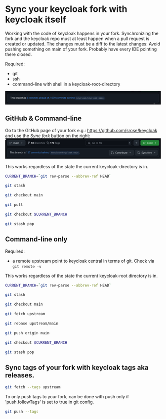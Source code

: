 # Sync your keycloak fork with keycloak itself 
Working with the code of keycloak happens in your fork.
Synchronizing the fork and the keycloak repo must at least happen when a pull request is created or updated.
The changes must be a diff to the latest changes:
Avoid pushing something on main of your fork.
Probably have every IDE pointing there closed.

Required:
- git
- ssh
- command-line with shell in a keycloak-root-directory

![image](./images/regular_branch_unsynced.png)

## GitHub & Command-line
Go to the GitHub page of your fork e.g.: https://github.com/srose/keycloak
and use the *Sync fork* button on the right:
![image](images/regular_branch_unsynced_fork.png)

This works regardless of the state the current keycloak-directory is in.

```bash
CURRENT_BRANCH=`git rev-parse --abbrev-ref HEAD`
```

```bash
git stash
```

```bash
git checkout main
```

```bash
git pull
```

```bash
git checkout $CURRENT_BRANCH
```

```bash
git stash pop
```

## Command-line only
Required:
- a remote upstream point to keycloak central in terms of git. Check via `git remote -v`

This works regardless of the state the current keycloak-root directory is in.

```bash
CURRENT_BRANCH=`git rev-parse --abbrev-ref HEAD`
```

```bash
git stash
```

```bash
git checkout main
```

```bash
git fetch upstream
```

```bash
git rebase upstream/main
```

```bash
git push origin main
```

```bash
git checkout $CURRENT_BRANCH
```

```bash
git stash pop
```

## Sync tags of your fork with keycloak tags aka releases.

```bash
git fetch --tags upstream
```

To only push tags to your fork, can be done with push only if 'push.followTags' is set to true in git config.
```bash
git push --tags
```
